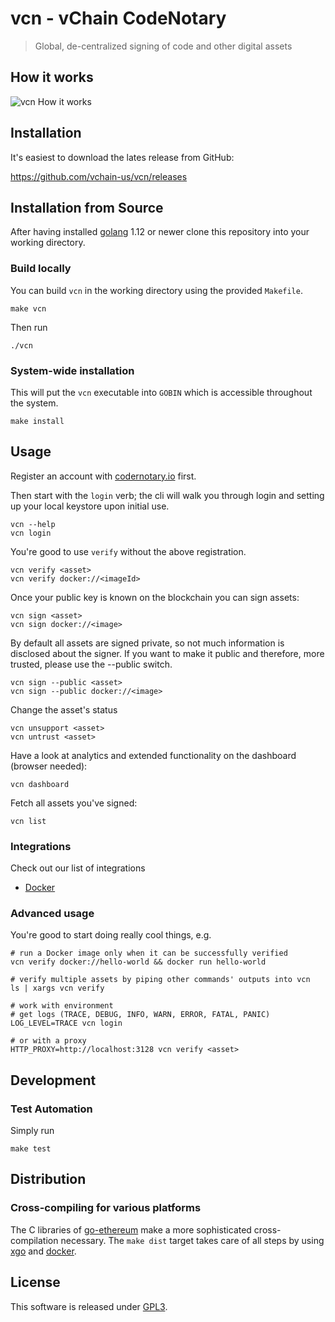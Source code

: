 # vcn - vChain CodeNotary
> Global, de-centralized signing of code and other digital assets

## How it works
![vcn How it works](https://raw.githubusercontent.com/vchain-us/vcn/master/docs/vcn_hiwb.png "How it works")

## Installation

It's easiest to download the lates release from GitHub:

https://github.com/vchain-us/vcn/releases

## Installation from Source

After having installed [golang](https://golang.org/doc/install) 1.12 or newer clone this 
repository into your working directory.

### Build locally

You can build `vcn` in the working directory using the provided `Makefile`.

```
make vcn
```

Then run
```
./vcn
```

### System-wide installation

This will put the `vcn` executable into `GOBIN` which is
accessible throughout the system.

```
make install
```

## Usage

Register an account with [codernotary.io](https://codenotary.io) first.

Then start with the `login` verb; the cli will walk you through login
and setting up your local keystore upon initial use.
```
vcn --help
vcn login
```

You're good to use `verify` without the above registration.

```
vcn verify <asset>
vcn verify docker://<imageId>
```

Once your public key is known on the blockchain you can sign assets:

```
vcn sign <asset>
vcn sign docker://<image>
```

By default all assets are signed private, so not much information is disclosed about the signer. If you want to make it public and therefore, more trusted, please use the --public switch.

```
vcn sign --public <asset>
vcn sign --public docker://<image>
```

Change the asset's status

```
vcn unsupport <asset>
vcn untrust <asset>
```

Have a look at analytics and extended functionality on the dashboard (browser needed):

```
vcn dashboard
```

Fetch all assets you've signed:

```
vcn list
```

### Integrations

Check out our list of integrations

* [Docker](https://github.com/vchain-us/vcn/blob/master/docs/DOCKERINTEGRATION.md)

### Advanced usage 

You're good to start doing really cool things, e.g.

```
# run a Docker image only when it can be successfully verified
vcn verify docker://hello-world && docker run hello-world
```

```
# verify multiple assets by piping other commands' outputs into vcn
ls | xargs vcn verify
```

```
# work with environment
# get logs (TRACE, DEBUG, INFO, WARN, ERROR, FATAL, PANIC)
LOG_LEVEL=TRACE vcn login

# or with a proxy
HTTP_PROXY=http://localhost:3128 vcn verify <asset>
```

## Development

### Test Automation
Simply run

```
make test
```

## Distribution

### Cross-compiling for various platforms

The C libraries of [go-ethereum](https://github.com/ethereum/go-ethereum) make a more sophisticated cross-compilation
necessary. 
The `make dist` target takes care of all steps by using [xgo](https://github.com/techknowlogick/xgo) and [docker](https://github.com/docker). 

## License

This software is released under [GPL3](https://www.gnu.org/licenses/gpl-3.0.en.html).
